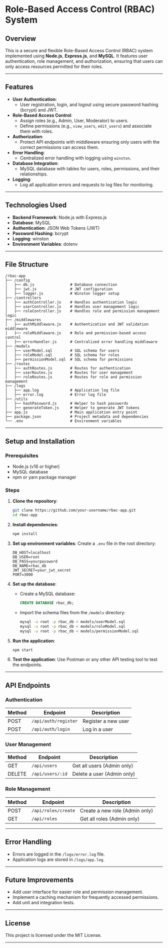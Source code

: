 # **Role-Based Access Control (RBAC) System**

## **Overview**
This is a secure and flexible Role-Based Access Control (RBAC) system implemented using **Node.js**, **Express.js**, and **MySQL**. It features user authentication, role management, and authorization, ensuring that users can only access resources permitted for their roles.

---

## **Features**
- **User Authentication**:
  - User registration, login, and logout using secure password hashing (bcrypt) and JWT.
- **Role-Based Access Control**:
  - Assign roles (e.g., Admin, User, Moderator) to users.
  - Define permissions (e.g., `view_users`, `edit_users`) and associate them with roles.
- **Authorization**:
  - Protect API endpoints with middleware ensuring only users with the correct permissions can access them.
- **Error Handling**:
  - Centralized error handling with logging using `winston`.
- **Database Integration**:
  - MySQL database with tables for users, roles, permissions, and their relationships.
- **Logging**:
  - Log all application errors and requests to log files for monitoring.

---

## **Technologies Used**
- **Backend Framework**: Node.js with Express.js
- **Database**: MySQL
- **Authentication**: JSON Web Tokens (JWT)
- **Password Hashing**: bcrypt
- **Logging**: winston
- **Environment Variables**: dotenv

---

## **File Structure**
```
/rbac-app
├── /config
│   ├── db.js                # Database connection
│   ├── jwt.js               # JWT configuration
│   ├── logger.js            # Winston logger setup
├── /controllers
│   ├── authController.js    # Handles authentication logic
│   ├── userController.js    # Handles user management logic
│   ├── roleController.js    # Handles role and permission management logic
├── /middlewares
│   ├── authMiddleware.js    # Authentication and JWT validation middleware
│   ├── roleMiddleware.js    # Role and permission-based access control
│   ├── errorHandler.js      # Centralized error handling middleware
├── /models
│   ├── userModel.sql        # SQL schema for users
│   ├── roleModel.sql        # SQL schema for roles
│   ├── permissionModel.sql  # SQL schema for permissions
├── /routes
│   ├── authRoutes.js        # Routes for authentication
│   ├── userRoutes.js        # Routes for user management
│   ├── roleRoutes.js        # Routes for role and permission management
├── /logs
│   ├── app.log              # Application log file
│   ├── error.log            # Error log file
├── /utils
│   ├── hashPassword.js      # Helper to hash passwords
│   ├── generateToken.js     # Helper to generate JWT tokens
├── app.js                   # Main application entry point
├── package.json             # Project metadata and dependencies
└── .env                     # Environment variables
```

---

## **Setup and Installation**

### **Prerequisites**
- Node.js (v16 or higher)
- MySQL database
- npm or yarn package manager

### **Steps**
1. **Clone the repository**:
   ```bash
   git clone https://github.com/your-username/rbac-app.git
   cd rbac-app
   ```

2. **Install dependencies**:
   ```bash
   npm install
   ```

3. **Set up environment variables**:
   Create a `.env` file in the root directory:
   ```env
   DB_HOST=localhost
   DB_USER=root
   DB_PASS=yourpassword
   DB_NAME=rbac_db
   JWT_SECRET=your_jwt_secret
   PORT=3000
   ```

4. **Set up the database**:
   - Create a MySQL database:
     ```sql
     CREATE DATABASE rbac_db;
     ```
   - Import the schema files from the `/models` directory:
     ```bash
     mysql -u root -p rbac_db < models/userModel.sql
     mysql -u root -p rbac_db < models/roleModel.sql
     mysql -u root -p rbac_db < models/permissionModel.sql
     ```

5. **Run the application**:
   ```bash
   npm start
   ```

6. **Test the application**:
   Use Postman or any other API testing tool to test the endpoints.

---

## **API Endpoints**

### **Authentication**
| Method | Endpoint             | Description            |
|--------|-----------------------|------------------------|
| POST   | `/api/auth/register` | Register a new user    |
| POST   | `/api/auth/login`    | Log in a user          |

### **User Management**
| Method | Endpoint          | Description                |
|--------|--------------------|----------------------------|
| GET    | `/api/users`      | Get all users (Admin only) |
| DELETE | `/api/users/:id`  | Delete a user (Admin only) |

### **Role Management**
| Method | Endpoint              | Description                        |
|--------|------------------------|------------------------------------|
| POST   | `/api/roles/create`   | Create a new role (Admin only)     |
| GET    | `/api/roles`          | Get all roles (Admin only)         |

---

## **Error Handling**
- Errors are logged in the `/logs/error.log` file.
- Application logs are stored in `/logs/app.log`.

---

## **Future Improvements**
- Add user interface for easier role and permission management.
- Implement a caching mechanism for frequently accessed permissions.
- Add unit and integration tests.

---

## **License**
This project is licensed under the MIT License.

---